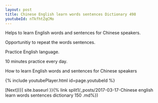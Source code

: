 ```yaml
---
layout: post
title: Chinese English learn words sentences Dictionary 498 
youtubeId: nTkfhtZqCMo
---
```

 
 
Helps to learn English words and sentences for Chinese speakers.

Opportunitiy to repeat the words sentences. 

Practice English language. 
 
10 minutes practice every day. 
 
How to learn English words and sentences for Chinese speakers 
 
{% include youtubePlayer.html id=page.youtubeId %}
 
 
[Next]({{ site.baseurl }}{% link  split1/_posts/2017-03-17-Chinese english learn words sentences dictionary 150 .md%})
 
